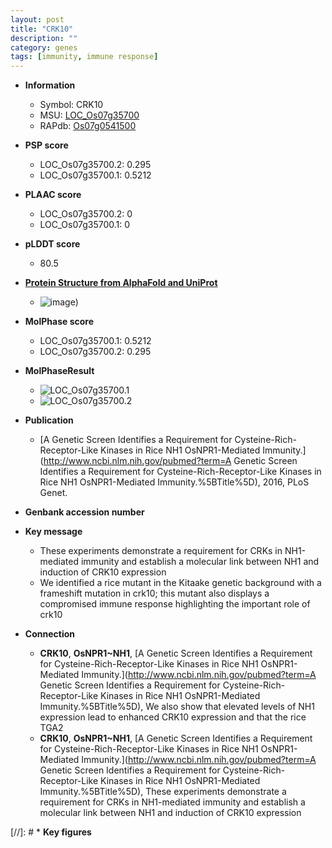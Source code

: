 ```yaml
---
layout: post
title: "CRK10"
description: ""
category: genes
tags: [immunity, immune response]
---
```


* **Information**  
    + Symbol: CRK10  
    + MSU: [LOC_Os07g35700](http://rice.plantbiology.msu.edu/cgi-bin/ORF_infopage.cgi?orf=LOC_Os07g35700)  
    + RAPdb: [Os07g0541500](http://rapdb.dna.affrc.go.jp/viewer/gbrowse_details/irgsp1?name=Os07g0541500)  

* **PSP score**  
    + LOC_Os07g35700.2: 0.295 
    + LOC_Os07g35700.1: 0.5212 

* **PLAAC score**  
    + LOC_Os07g35700.2: 0 
    + LOC_Os07g35700.1: 0 

* **pLDDT score**
    + 80.5

* **[Protein Structure from AlphaFold and UniProt](https://www.uniprot.org/uniprotkb/Q0D5R2/entry#structure)**
    + ![image](https://ricepsp.github.io/images/Q0/AF-Q0D5R2-F1.png))

* **MolPhase score**
    + LOC_Os07g35700.1: 0.5212
    + LOC_Os07g35700.2: 0.295

* **MolPhaseResult**
    + ![LOC_Os07g35700.1](https://ricepsp.github.io/pictures/LOC_Os07g/LOC_Os07g35700.1.png)
    + ![LOC_Os07g35700.2](https://ricepsp.github.io/pictures/LOC_Os07g/LOC_Os07g35700.2.png)

* **Publication**  
    + [A Genetic Screen Identifies a Requirement for Cysteine-Rich-Receptor-Like Kinases in Rice NH1 OsNPR1-Mediated Immunity.](http://www.ncbi.nlm.nih.gov/pubmed?term=A Genetic Screen Identifies a Requirement for Cysteine-Rich-Receptor-Like Kinases in Rice NH1 OsNPR1-Mediated Immunity.%5BTitle%5D), 2016, PLoS Genet.

* **Genbank accession number**  

* **Key message**  
    + These experiments demonstrate a requirement for CRKs in NH1-mediated immunity and establish a molecular link between NH1 and induction of CRK10 expression
    + We identified a rice mutant in the Kitaake genetic background with a frameshift mutation in crk10; this mutant also displays a compromised immune response highlighting the important role of crk10

* **Connection**  
    + __CRK10__, __OsNPR1~NH1__, [A Genetic Screen Identifies a Requirement for Cysteine-Rich-Receptor-Like Kinases in Rice NH1 OsNPR1-Mediated Immunity.](http://www.ncbi.nlm.nih.gov/pubmed?term=A Genetic Screen Identifies a Requirement for Cysteine-Rich-Receptor-Like Kinases in Rice NH1 OsNPR1-Mediated Immunity.%5BTitle%5D), We also show that elevated levels of NH1 expression lead to enhanced CRK10 expression and that the rice TGA2
    + __CRK10__, __OsNPR1~NH1__, [A Genetic Screen Identifies a Requirement for Cysteine-Rich-Receptor-Like Kinases in Rice NH1 OsNPR1-Mediated Immunity.](http://www.ncbi.nlm.nih.gov/pubmed?term=A Genetic Screen Identifies a Requirement for Cysteine-Rich-Receptor-Like Kinases in Rice NH1 OsNPR1-Mediated Immunity.%5BTitle%5D), These experiments demonstrate a requirement for CRKs in NH1-mediated immunity and establish a molecular link between NH1 and induction of CRK10 expression

[//]: # * **Key figures**  


